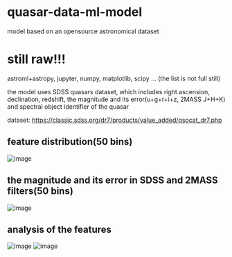 # quasar-data-ml-model
model based on an opensource astronomical dataset 
# still raw!!!

astroml+astropy, jupyter, numpy, matplotlib, scipy ... (the list is not full still)

the model uses SDSS quasars dataset, which includes right ascension, declination, redshift, the magnitude and its error(u+g+r+i+z, 2MASS J+H+K) and spectral object identifier of the quasar

dataset: https://classic.sdss.org/dr7/products/value_added/qsocat_dr7.php

## feature distribution(50 bins)

![image](https://github.com/equqe/quasar-data-ml-model/assets/145790372/6b7766af-9d9d-4399-a29d-6e7f4919ed34)


## the magnitude and its error in SDSS and 2MASS filters(50 bins)

![image](https://github.com/equqe/astronomical-data-ml-model/assets/145790372/fb85f16f-2ab0-44e9-be6a-9f1146a93e13)

## analysis of the features 
![image](https://github.com/equqe/quasar-data-ml-model/assets/145790372/02c8e77b-85e9-42b0-a1ac-03db3b09ed56)
![image](https://github.com/equqe/quasar-data-ml-model/assets/145790372/e0599bc9-b573-41c7-a55d-28f68ddef16c)




